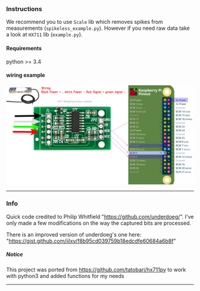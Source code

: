 ### Instructions
We recommend you to use ```Scale``` lib which removes spikes from measurements (```spikeless_example.py```).
However if you need raw data take a look at ```HX711``` lib (```example.py```).


#### Requirements
python >= 3.4

#### wiring example
![wiring_example.png](wiring_example.png)


----
### Info
Quick code credited to Philip Whitfield  "https://github.com/underdoeg/".
I've only made a few modifications on the way the captured bits are processed.

There is an improved version of underdoeg's one here: "https://gist.github.com/iilxy/f8b95cd039759b18edcdfe60684a6b8f"

##### Notice

This project was ported from https://github.com/tatobari/hx711py to work with python3 and added functions for my needs

------------
